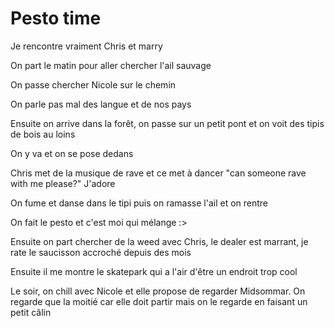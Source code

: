 # Pesto time
Je rencontre vraiment Chris et marry

On part le matin pour aller chercher l'ail sauvage 

On passe chercher Nicole sur le chemin 

On parle pas mal des langue et de nos pays

Ensuite on arrive dans la forêt, on passe sur un petit pont et on voit des tipis de bois au loins 

On y va et on se pose dedans 

Chris met de la musique de rave et ce met à dancer "can someone rave with me please?" J'adore 

On fume et danse dans le tipi puis on ramasse l'ail et on rentre 

On fait le pesto et c'est moi qui mélange :>

Ensuite on part chercher de la weed avec Chris, le dealer est marrant, je rate le saucisson accroché depuis des mois 

Ensuite il me montre le skatepark qui a l'air d'être un endroit trop cool 

Le soir, on chill avec Nicole et elle propose de regarder Midsommar. On regarde que la moitié car elle doit partir mais on le regarde en faisant un petit câlin 

